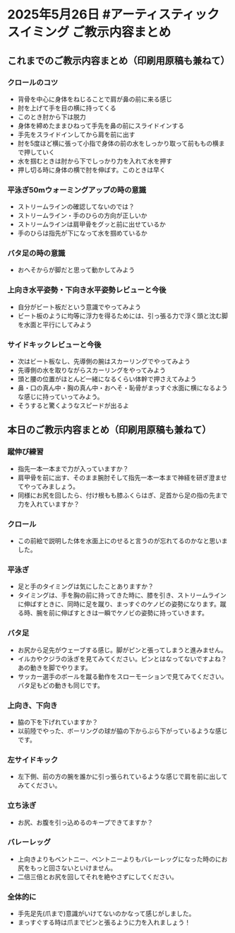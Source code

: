 # 2025年5月26日 #アーティスティックスイミング ご教示内容まとめ
## これまでのご教示内容まとめ（印刷用原稿も兼ねて）
### クロールのコツ
- 背骨を中心に身体をねじることで肩が鼻の前に来る感じ
- 肘を上げて手を目の横に持ってくる
- このとき肘から下は脱力
- 身体を締めたままひねって手先を鼻の前にスライドインする
- 手先をスライドインしてから肩を前に出す
- 肘を5度ほど横に張って小指で身体の前の水をしっかり取って前ももの横まで押していく
- 水を掴むときは肘から下でしっかり力を入れて水を押す
- 押し切る時に身体の横で肘を伸ばす。このときは早く
### 平泳ぎ50mウォーミングアップの時の意識
- ストリームラインの確認してないのでは？
- ストリームライン・手のひらの方向が正しいか
- ストリームラインは肩甲骨をグッと前に出せているか
- 手のひらは指先が下になって水を掴めているか
### バタ足の時の意識
- おへそからが脚だと思って動かしてみよう
### 上向き水平姿勢・下向き水平姿勢レビューと今後
- 自分がビート板だという意識でやってみよう
- ビート板のように均等に浮力を得るためには、引っ張る力で浮く頭と沈む脚を水面と平行にしてみよう
### サイドキックレビューと今後
- 次はビート板なし、先導側の腕はスカーリングでやってみよう
- 先導側の水を取りながらスカーリングをやってみよう
- 頭と腰の位置がほとんど一緒になるくらい体幹で押さえてみよう
- 鼻・口の真ん中・胸の真ん中・おへそ・恥骨がまっすぐ水面に横になるような感じに持っていってみよう。
- そうすると驚くようなスピードが出るよ
## 本日のご教示内容まとめ（印刷用原稿も兼ねて）
### 蹴伸び練習
- 指先一本一本まで力が入っていますか？
- 肩甲骨を前に出す、そのまま腕肘そして指先一本一本まで神経を研ぎ澄ませてやってみましょう。
- 同様にお尻を回したら、付け根もも膝ふくらはぎ、足首から足の指の先まで力を入れていますか？
### クロール
- この前絵で説明した体を水面上にのせると言うのが忘れてるのかなと思いました。
### 平泳ぎ
- 足と手のタイミングは気にしたことありますか？
- タイミングは、手を胸の前に持ってきた時に、膝を引き、ストリームラインに伸ばすときに、同時に足を蹴り、まっすぐのケノビの姿勢になります。蹴る時、腕を前に伸ばすときは一瞬でケノビの姿勢に持っていきます。
### バタ足
- お尻から足先がウェーブする感じ。脚がピンと張ってしまうと進みません。
- イルカやクジラの泳ぎを見てみてください。ピンとはなってないですよね？あの動きを脚でやります。
- サッカー選手のボールを蹴る動作をスローモーションで見てみてください。バタ足もどの動きも同じです。
### 上向き、下向き
- 脇の下を下げれていますか？
- 以前陸でやった、ボーリングの球が脇の下からぶら下がっているような感じです。
### 左サイドキック
- 左下側、前の方の腕を誰かに引っ張られているような感じで肩を前に出してみてください。
### 立ち泳ぎ
- お尻、お腹を引っ込めるのキープできてますか？
### バレーレッグ
- 上向きよりもベントニー、ベントニーよりもバレーレッグになった時のにお尻をもっと回さないといけません。
- 二倍三倍とお尻を回してそれを絶やさずにしてください。
### 全体的に
- 手先足先(爪まで)意識がいけてないのかなって感じがしました。
- まっすぐする時は爪までピンと張るように力を入れましょう！